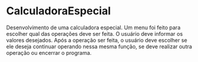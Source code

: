 # CalculadoraEspecial
Desenvolvimento de uma calculadora especial. Um menu foi feito para escolher qual das operações deve ser feita. O usuário deve informar os valores desejados. Após a operação ser feita, o usuário deve escolher se ele deseja continuar operando nessa mesma função, se deve realizar outra operação ou encerrar o programa.
